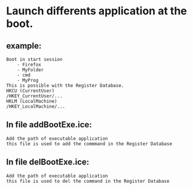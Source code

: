# Launch differents application at the boot.
## example:
	Boot in start session 	
		- Firefox
		- MyFolder
		- cmd
		- MyProg
	This is possible with the Register Database.
	HKCU (CurrentUser)
	/HKEY_CurrentUser/...
	HKLM (LocalMachine)
	/HKEY_LocalMachine/...

## In file addBootExe.ice:
	Add the path of executable application
	this file is used to add the commmand in the Register Database

## In file delBootExe.ice:
	Add the path of executable application
	this file is used to del the command in the Register Database
